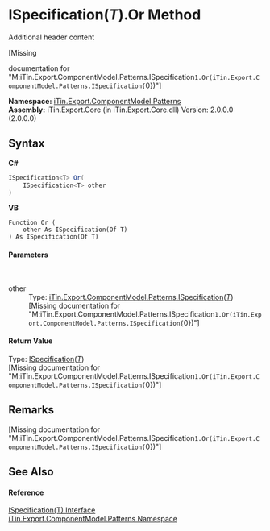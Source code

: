 # ISpecification(*T*).Or Method 
Additional header content 

\[Missing <summary> documentation for "M:iTin.Export.ComponentModel.Patterns.ISpecification`1.Or(iTin.Export.ComponentModel.Patterns.ISpecification{`0})"\]

**Namespace:**&nbsp;<a href="N_iTin_Export_ComponentModel_Patterns">iTin.Export.ComponentModel.Patterns</a><br />**Assembly:**&nbsp;iTin.Export.Core (in iTin.Export.Core.dll) Version: 2.0.0.0 (2.0.0.0)

## Syntax

**C#**<br />
``` C#
ISpecification<T> Or(
	ISpecification<T> other
)
```

**VB**<br />
``` VB
Function Or ( 
	other As ISpecification(Of T)
) As ISpecification(Of T)
```


#### Parameters
&nbsp;<dl><dt>other</dt><dd>Type: <a href="T_iTin_Export_ComponentModel_Patterns_ISpecification_1">iTin.Export.ComponentModel.Patterns.ISpecification</a>(<a href="T_iTin_Export_ComponentModel_Patterns_ISpecification_1">*T*</a>)<br />\[Missing <param name="other"/> documentation for "M:iTin.Export.ComponentModel.Patterns.ISpecification`1.Or(iTin.Export.ComponentModel.Patterns.ISpecification{`0})"\]</dd></dl>

#### Return Value
Type: <a href="T_iTin_Export_ComponentModel_Patterns_ISpecification_1">ISpecification</a>(<a href="T_iTin_Export_ComponentModel_Patterns_ISpecification_1">*T*</a>)<br />\[Missing <returns> documentation for "M:iTin.Export.ComponentModel.Patterns.ISpecification`1.Or(iTin.Export.ComponentModel.Patterns.ISpecification{`0})"\]

## Remarks
\[Missing <remarks> documentation for "M:iTin.Export.ComponentModel.Patterns.ISpecification`1.Or(iTin.Export.ComponentModel.Patterns.ISpecification{`0})"\]

## See Also


#### Reference
<a href="T_iTin_Export_ComponentModel_Patterns_ISpecification_1">ISpecification(T) Interface</a><br /><a href="N_iTin_Export_ComponentModel_Patterns">iTin.Export.ComponentModel.Patterns Namespace</a><br />